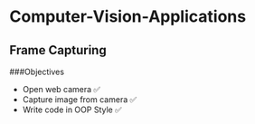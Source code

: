 # Computer-Vision-Applications

## Frame Capturing
###Objectives
- Open web camera ✅
- Capture image from camera ✅
- Write code in OOP Style ✅

